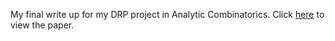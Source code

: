 My final write up for my DRP project in Analytic Combinatorics. Click [here](https://github.com/jakegameroff/DRP2024/blob/main/main.pdf) to view the paper.
